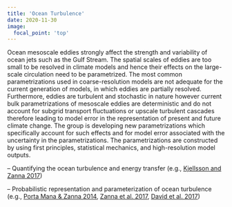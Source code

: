 ```yaml
---
title: 'Ocean Turbulence'
date: 2020-11-30
image:
  focal_point: 'top'
---
```


Ocean mesoscale eddies strongly affect the strength and variability of ocean jets such as the Gulf Stream. The spatial scales of eddies are too small to be resolved in climate models and hence their effects on the large-scale circulation need to be parametrized. The most common parametrizations used in coarse-resolution models are not adequate for the current generation of models, in which eddies are partially resolved. Furthermore, eddies are turbulent and stochastic in nature however current bulk parametrizations of mesoscale eddies are deterministic and do not account for subgrid transport fluctuations or upscale turbulent cascades therefore leading to model error in the representation of present and future climate change. The group is developing new parametrizations which specifically account for such effects and for model error associated with the uncertainty in the parametrizations. The parametrizations are constructed by using first principles, statistical mechanics, and high-resolution model outputs.

– Quantifying the ocean turbulence and energy transfer (e.g., [Kjellsson and Zanna 2017](/publication/kjellsson-zanna-2017/))

– Probabilistic representation and parameterization of ocean turbulence (e.g., [Porta Mana & Zanna 2014](/publication/portamana-zanna-2014/), [Zanna et al. 2017](/publication/zanna-et-al-2017/), [David et al. 2017](/publication/david-et-al-2017/))
